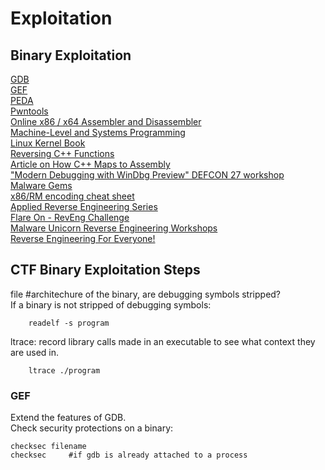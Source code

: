 # Exploitation
## Binary Exploitation     
[GDB](https://www.sourceware.org/gdb/)    
[GEF](https://github.com/hugsy/gef)   
[PEDA](https://github.com/longld/peda)    
[Pwntools](https://github.com/Gallopsled/pwntools)     
[Online x86 / x64 Assembler and Disassembler](https://defuse.ca/online-x86-assembler.htm#disassembly2)    
[Machine-Level and Systems Programming](https://courses.ics.hawaii.edu/ReviewICS312/modules/)    
[Linux Kernel Book](https://0xax.gitbooks.io/linux-insides/content/)    
[Reversing C++ Functions](https://alschwalm.com/blog/static/2016/12/17/reversing-c-virtual-functions/)   
[Article on How C++ Maps to Assembly](https://slashbinbash.de/cppdev.html)     
["Modern Debugging with WinDbg Preview" DEFCON 27 workshop](https://github.com/hugsy/defcon_27_windbg_workshop/tree/main)   
[Malware Gems](https://github.com/0x4143/malware-gems)    
[x86/RM encoding cheat sheet](https://asmjit.com/asmgrid/)    
[Applied Reverse Engineering Series](https://revers.engineering/applied-reverse-engineering-series/)    
[Flare On - RevEng Challenge](https://flare-on.com/)    
[Malware Unicorn Reverse Engineering Workshops](https://malwareunicorn.org/#/workshops)    
[Reverse Engineering For Everyone!](https://0xinfection.github.io/reversing/)   

## CTF Binary Exploitation Steps    
file <binary>     #architechure of the binary, are debugging symbols stripped?     
If a binary is not stripped of debugging symbols:    

        readelf -s program     
ltrace: record library calls made in an executable to see what context they are used in.      

        ltrace ./program     
### GEF    
Extend the features of GDB.    
Check security protections on a binary:     

    checksec filename  
    checksec     #if gdb is already attached to a process     


   

